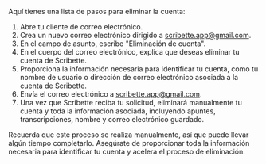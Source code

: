 Aquí tienes una lista de pasos para eliminar la cuenta:

1) Abre tu cliente de correo electrónico.
2) Crea un nuevo correo electrónico dirigido a scribette.app@gmail.com.
3) En el campo de asunto, escribe "Eliminación de cuenta".
4) En el cuerpo del correo electrónico, explica que deseas eliminar tu cuenta de Scribette.
5) Proporciona la información necesaria para identificar tu cuenta, como tu nombre de usuario o dirección de correo electrónico asociada a la cuenta de Scribette.
6) Envía el correo electrónico a scribette.app@gmail.com.
7) Una vez que Scribette reciba tu solicitud, eliminará manualmente tu cuenta y toda la información asociada, incluyendo apuntes, transcripciones, nombre y correo electrónico guardado.

Recuerda que este proceso se realiza manualmente, así que puede llevar algún tiempo completarlo. Asegúrate de proporcionar toda la información necesaria para identificar tu cuenta y acelera el proceso de eliminación.
